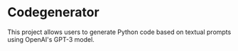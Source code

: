 # Codegenerator
This project allows users to generate Python code based on textual prompts using OpenAI's GPT-3 model.
